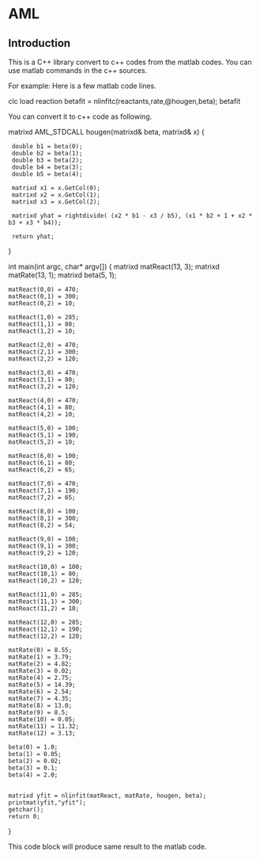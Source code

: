 # AML
## Introduction
This is a C++ library convert to c++ codes from the matlab codes.
You can use matlab commands in the c++ sources.

For example: 
Here is a few matlab code lines.

clc
load reaction
betafit = nlinfitc(reactants,rate,@hougen,beta);
betafit

You can convert it to c++ code as following.

matrixd  AML_STDCALL hougen(matrixd& beta, matrixd& x)
{
	 

	 double b1 = beta(0);
	 double b2 = beta(1);
	 double b3 = beta(2);
	 double b4 = beta(3);
	 double b5 = beta(4);

	 matrixd x1 = x.GetCol(0);
	 matrixd x2 = x.GetCol(1);
	 matrixd x3 = x.GetCol(2);

	 matrixd yhat = rightdivide( (x2 * b1 - x3 / b5), (x1 * b2 + 1 + x2 * b3 + x3 * b4));

	 return yhat;
 }

int main(int argc, char* argv[])
{
	matrixd matReact(13, 3);
	matrixd matRate(13, 1);
	matrixd beta(5, 1);

	matReact(0,0) = 470;
	matReact(0,1) = 300;
	matReact(0,2) = 10;

	matReact(1,0) = 285;
	matReact(1,1) = 80;
	matReact(1,2) = 10;

	matReact(2,0) = 470;
	matReact(2,1) = 300;
	matReact(2,2) = 120;

	matReact(3,0) = 470;
	matReact(3,1) = 80;
	matReact(3,2) = 120;

	matReact(4,0) = 470;
	matReact(4,1) = 80;
	matReact(4,2) = 10;

	matReact(5,0) = 100;
	matReact(5,1) = 190;
	matReact(5,2) = 10;

	matReact(6,0) = 100;
	matReact(6,1) = 80;
	matReact(6,2) = 65;

	matReact(7,0) = 470;
	matReact(7,1) = 190;
	matReact(7,2) = 65;

	matReact(8,0) = 100;
	matReact(8,1) = 300;
	matReact(8,2) = 54;

	matReact(9,0) = 100;
	matReact(9,1) = 300;
	matReact(9,2) = 120;

	matReact(10,0) = 100;
	matReact(10,1) = 80;
	matReact(10,2) = 120;

	matReact(11,0) = 285;
	matReact(11,1) = 300;
	matReact(11,2) = 10;

	matReact(12,0) = 285;
	matReact(12,1) = 190;
	matReact(12,2) = 120;

	matRate(0) = 8.55;
	matRate(1) = 3.79;
	matRate(2) = 4.82;
	matRate(3) = 0.02;
	matRate(4) = 2.75;
	matRate(5) = 14.39;
	matRate(6) = 2.54;
	matRate(7) = 4.35;
	matRate(8) = 13.0;
	matRate(9) = 8.5;
	matRate(10) = 0.05;
	matRate(11) = 11.32;
	matRate(12) = 3.13;

	beta(0) = 1.0;
	beta(1) = 0.05;
	beta(2) = 0.02;
	beta(3) = 0.1;
	beta(4) = 2.0;


	matrixd yfit = nlinfit(matReact, matRate, hougen, beta);
	printmat(yfit,"yfit");
	getchar();
	return 0;
}

This code block will produce same result to the matlab code.


